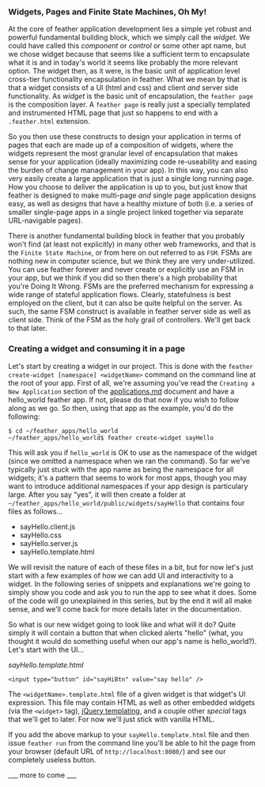 ### Widgets, Pages and Finite State Machines, Oh My!
At the core of feather application development lies a simple yet robust and powerful fundamental building block, which we simply call the _widget_. We could have called this _component_ or _control_ or some other apt name, but we chose widget because that seems like a sufficient term to encapsulate what it is and in today's world it seems like probably the more relevant option. The widget then, as it were, is the basic unit of application level cross-tier functionality encapsulation in feather. What we mean by that is that a widget consists of a UI (html and css) and client _and_ server side functionality. As _widget_ is the basic unit of encapsulation, the `feather page` is the composition layer. A `feather page` is really just a specially templated and instrumented HTML page that just so happens to end with a `.feather.html` extension. 

So you then use these constructs to design your application in terms of pages that each are made up of a composition of widgets, where the widgets represent the most granular level of encapsulation that makes sense for your application (ideally maximizing code re-useability and easing the burden of change management in your app). In this way, you can also very easily create a large application that is just a single long running page. How you choose to deliver the application is up to you, but just know that feather is designed to make multi-page _and_ single page application designs easy, as well as designs that have a healthy mixture of both (i.e. a series of smaller single-page apps in a single project linked together via separate URL-navigable pages).

There is another fundamental building block in feather that you probably won't find (at least not explicitly) in many other web frameworks, and that is the `Finite State Machine`, or from here on out referred to as `FSM`. FSMs are nothing new in computer science, but we think they are very under-utilized. You can use feather forever and never create or explicitly use an FSM in your app, but we think if you did so then there's a high probability that you're Doing It Wrong. FSMs are the preferred mechanism for expressing a wide range of stateful application flows. Clearly, statefulness is best employed on the client, but it can also be quite helpful on the server. As such, the same FSM construct is available in feather server side as well as client side. Think of the FSM as the holy grail of controllers. We'll get back to that later.

### Creating a widget and consuming it in a page
Let's start by creating a widget in our project. This is done with the `feather create-widget [namespace] <widgetName>` command on the command line at the root of your app. First of all, we're assuming you've read the `Creating a New Application` section of the [applications.md](applications.md) document and have a hello_world feather app. If not, please do that now if you wish to follow along as we go. So then, using that app as the example, you'd do the following:

    $ cd ~/feather_apps/hello_world
    ~/feather_apps/hello_world$ feather create-widget sayHello

This will ask you if `hello_world` is OK to use as the namespace of the widget (since we omitted a namespace when we ran the command). So far we've typically just stuck with the app name as being the namespace for all widgets; it's a pattern that seems to work for most apps, though you may want to introduce additional namespaces if your app design is particulary large. After you say "yes", it will then create a folder at ` ~/feather_apps/hello_world/public/widgets/sayHello` that contains four files as follows...

  * sayHello.client.js
  * sayHello.css
  * sayHello.server.js
  * sayHello.template.html

We will revisit the nature of each of these files in a bit, but for now let's just start with a few examples of how we can add UI and interactivity to a widget. In the following series of snippets and explanations we're going to simply show you code and ask you to run the app to see what it does. Some of the code will go unexplained in this series, but by the end it will all make sense, and we'll come back for more details later in the documentation.

So what is our new widget going to look like and what will it do? Quite simply it will contain a button that when clicked alerts "hello" (what, you thought it would do something useful when our app's name is hello_world?). Let's start with the UI...

_sayHello.template.html_

    <input type="button" id="sayHiBtn" value="say hello" />

The `<widgetName>.template.html` file of a given widget is that widget's UI expression. This file may contain HTML as well as other embedded widgets (via the `<widget>` tag), [jQuery templating](http://api.jquery.com/jquery.tmpl/), and a couple other _special_ tags that we'll get to later. For now we'll just stick with vanilla HTML.

If you add the above markup to your `sayHello.template.html` file and then issue `feather run` from the command line you'll be able to hit the page from your browser (default URL of `http://localhost:8080/`) and see our completely useless button.



___ more to come ___